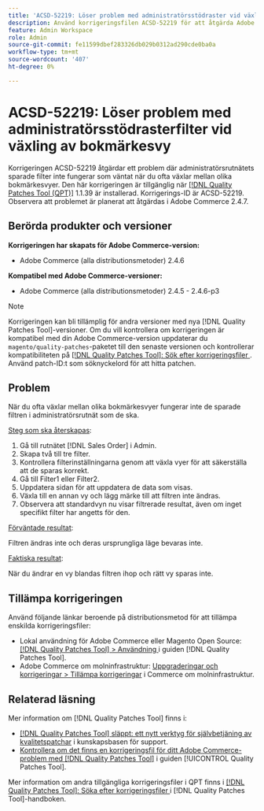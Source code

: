 ```yaml
---
title: 'ACSD-52219: Löser problem med administratörsstödraster vid växling av bokmärkesvy'
description: Använd korrigeringsfilen ACSD-52219 för att åtgärda Adobe Commerce-problemet där administratörsrutnätets sparade filter inte fungerar som förväntat när du ofta växlar mellan olika bokmärkesvyer.
feature: Admin Workspace
role: Admin
source-git-commit: fe11599dbef283326db029b0312ad290cde0ba0a
workflow-type: tm+mt
source-wordcount: '407'
ht-degree: 0%

---
```


# ACSD-52219: Löser problem med administratörsstödrasterfilter vid växling av bokmärkesvy

Korrigeringen ACSD-52219 åtgärdar ett problem där administratörsrutnätets sparade filter inte fungerar som väntat när du ofta växlar mellan olika bokmärkesvyer. Den här korrigeringen är tillgänglig när [[!DNL Quality Patches Tool (QPT)]](https://experienceleague.adobe.com/sv/docs/commerce-knowledge-base/kb/announcements/commerce-announcements/magento-quality-patches-released-new-tool-to-self-serve-quality-patches) 1.1.39 är installerad. Korrigerings-ID är ACSD-52219. Observera att problemet är planerat att åtgärdas i Adobe Commerce 2.4.7.

## Berörda produkter och versioner

**Korrigeringen har skapats för Adobe Commerce-version:**

* Adobe Commerce (alla distributionsmetoder) 2.4.6

**Kompatibel med Adobe Commerce-versioner:**

* Adobe Commerce (alla distributionsmetoder) 2.4.5 - 2.4.6-p3

>[!NOTE]
>
>Korrigeringen kan bli tillämplig för andra versioner med nya [!DNL Quality Patches Tool]-versioner. Om du vill kontrollera om korrigeringen är kompatibel med din Adobe Commerce-version uppdaterar du `magento/quality-patches`-paketet till den senaste versionen och kontrollerar kompatibiliteten på [[!DNL Quality Patches Tool]: Sök efter korrigeringsfiler ](https://experienceleague.adobe.com/tools/commerce-quality-patches/index.html?lang=sv-SE). Använd patch-ID:t som söknyckelord för att hitta patchen.

## Problem

När du ofta växlar mellan olika bokmärkesvyer fungerar inte de sparade filtren i administratörsrutnät som de ska.

<u>Steg som ska återskapas</u>:

1. Gå till rutnätet [!DNL Sales Order] i Admin.
1. Skapa två till tre filter.
1. Kontrollera filterinställningarna genom att växla vyer för att säkerställa att de sparas korrekt.
1. Gå till Filter1 eller Filter2.
1. Uppdatera sidan för att uppdatera de data som visas.
1. Växla till en annan vy och lägg märke till att filtren inte ändras.
1. Observera att standardvyn nu visar filtrerade resultat, även om inget specifikt filter har angetts för den.

<u>Förväntade resultat</u>:

Filtren ändras inte och deras ursprungliga läge bevaras inte.

<u>Faktiska resultat</u>:

När du ändrar en vy blandas filtren ihop och rätt vy sparas inte.

## Tillämpa korrigeringen

Använd följande länkar beroende på distributionsmetod för att tillämpa enskilda korrigeringsfiler:

* Lokal användning för Adobe Commerce eller Magento Open Source: [[!DNL Quality Patches Tool] > Användning ](/help/tools/quality-patches-tool/usage.md) i guiden [!DNL Quality Patches Tool].
* Adobe Commerce om molninfrastruktur: [Uppgraderingar och korrigeringar > Tillämpa korrigeringar](https://experienceleague.adobe.com/docs/commerce-cloud-service/user-guide/develop/upgrade/apply-patches.html?lang=sv-SE) i Commerce om molninfrastruktur.

## Relaterad läsning

Mer information om [!DNL Quality Patches Tool] finns i:

* [[!DNL Quality Patches Tool] släppt: ett nytt verktyg för självbetjäning av kvalitetspatchar](https://experienceleague.adobe.com/sv/docs/commerce-knowledge-base/kb/announcements/commerce-announcements/magento-quality-patches-released-new-tool-to-self-serve-quality-patches) i kunskapsbasen för support.
* [Kontrollera om det finns en korrigeringsfil för ditt Adobe Commerce-problem med  [!DNL Quality Patches Tool]](/help/tools/quality-patches-tool/patches-available-in-qpt/check-patch-for-magento-issue-with-magento-quality-patches.md) i guiden [!UICONTROL Quality Patches Tool].


Mer information om andra tillgängliga korrigeringsfiler i QPT finns i [[!DNL Quality Patches Tool]: Söka efter korrigeringsfiler ](https://experienceleague.adobe.com/tools/commerce-quality-patches/index.html?lang=sv-SE) i [!DNL Quality Patches Tool]-handboken.
